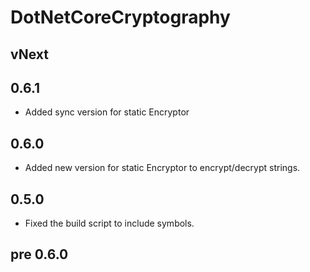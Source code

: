 
# DotNetCoreCryptography

## vNext

## 0.6.1

- Added sync version for static Encryptor

## 0.6.0

- Added new version for static Encryptor to encrypt/decrypt strings.

## 0.5.0

- Fixed the build script to include symbols.

## pre 0.6.0
